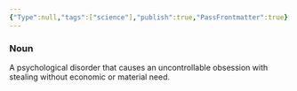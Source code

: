 ```yaml
---
{"Type":null,"tags":["science"],"publish":true,"PassFrontmatter":true}
---
```


### Noun

A psychological disorder that causes an uncontrollable obsession with stealing without economic or material need.



## 


